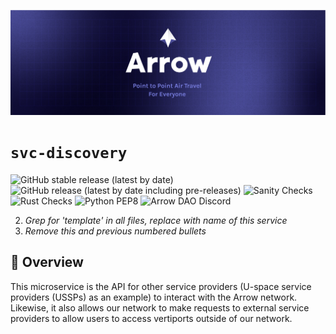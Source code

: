 ![Arrow Banner](https://github.com/Arrow-air/.github/raw/main/profile/assets/arrow_v2_twitter-banner_neu.png)

# `svc-discovery`

![GitHub stable release (latest by date)](https://img.shields.io/github/v/release/Arrow-air/svc-discovery?sort=semver&color=green)
![GitHub release (latest by date including pre-releases)](https://img.shields.io/github/v/release/Arrow-air/svc-discovery?include_prereleases)
![Sanity Checks](https://github.com/arrow-air/svc-discovery/actions/workflows/sanity_checks.yml/badge.svg?branch=main)
![Rust Checks](https://github.com/arrow-air/svc-discovery/actions/workflows/rust_ci.yml/badge.svg?branch=main)
![Python PEP8](https://github.com/arrow-air/svc-discovery/actions/workflows/python_ci.yml/badge.svg?branch=main)
![Arrow DAO
Discord](https://img.shields.io/discord/853833144037277726?style=plastic)

2. *Grep for 'template' in all files, replace with name of this service*
3. *Remove this and previous numbered bullets*

## :telescope: Overview

This microservice is the API for other service providers (U-space service providers (USSPs) as an example) to interact with the Arrow network. Likewise, it also allows our network to make requests to external service providers to allow users to access vertiports outside of our network.
